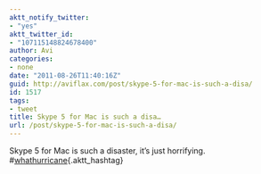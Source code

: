 ```yaml
---
aktt_notify_twitter:
- "yes"
aktt_twitter_id:
- "107115148824678400"
author: Avi
categories:
- none
date: "2011-08-26T11:40:16Z"
guid: http://aviflax.com/post/skype-5-for-mac-is-such-a-disa/
id: 1517
tags:
- tweet
title: Skype 5 for Mac is such a disa…
url: /post/skype-5-for-mac-is-such-a-disa/
---
```

Skype 5 for Mac is such a disaster, it’s just horrifying. #[whathurricane](http://search.twitter.com/search?q=%23whathurricane){.aktt_hashtag}